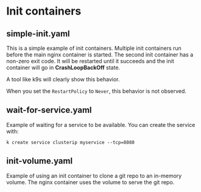 # Init containers

## simple-init.yaml

This is a simple example of init containers. Multiple init containers run before the main nginx container is started. The second init container has a non-zero exit code. It will be restarted until it succeeds and the init container will go in **CrashLoopBackOff** state.

A tool like k9s will clearly show this behavior.

When you set the `RestartPolicy` to `Never`, this behavior is not observed.

## wait-for-service.yaml

Example of waiting for a service to be available. You can create the service with:

``` 
k create service clusterip myservice --tcp=8080
```

## init-volume.yaml

Example of using an init container to clone a git repo to an in-memory volume. The nginx container uses the volume to serve the git repo.